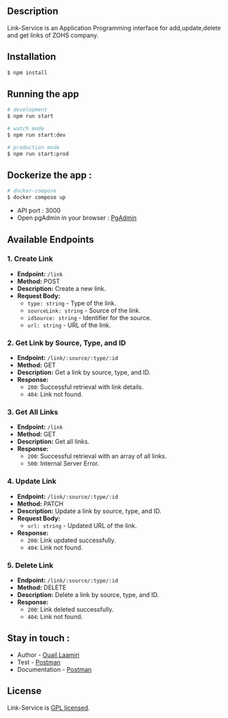 ## Description

Link-Service is an Application Programming interface for add,update,delete and get links of ZOHS company.
## Installation

```bash
$ npm install
```

## Running the app

```bash
# development
$ npm run start

# watch mode
$ npm run start:dev

# production mode
$ npm run start:prod
```

## Dockerize the app :

```bash
# docker-compose
$ docker compose up
```
- API port : 3000
- Open pgAdmin in your browser : [PgAdmin](http://localhost:5050)



## Available Endpoints

### 1. Create Link

- **Endpoint:** `/link`
- **Method:** POST
- **Description:** Create a new link.
- **Request Body:**
  - `type: string` - Type of the link.
  - `sourceLink: string` - Source of the link.
  - `idSource: string` - Identifier for the source.
  - `url: string` - URL of the link.

### 2. Get Link by Source, Type, and ID

- **Endpoint:** `/link/:source/:type/:id`
- **Method:** GET
- **Description:** Get a link by source, type, and ID.
- **Response:**
  - `200`: Successful retrieval with link details.
  - `404`: Link not found.

### 3. Get All Links

- **Endpoint:** `/link`
- **Method:** GET
- **Description:** Get all links.
- **Response:**
  - `200`: Successful retrieval with an array of all links.
  - `500`: Internal Server Error.

### 4. Update Link

- **Endpoint:** `/link/:source/:type/:id`
- **Method:** PATCH
- **Description:** Update a link by source, type, and ID.
- **Request Body:**
  - `url: string` - Updated URL of the link.
- **Response:**
  - `200`: Link updated successfully.
  - `404`: Link not found.

### 5. Delete Link

- **Endpoint:** `/link/:source/:type/:id`
- **Method:** DELETE
- **Description:** Delete a link by source, type, and ID.
- **Response:**
  - `200`: Link deleted successfully.
  - `404`: Link not found.


## Stay in touch :
- Author - [Ouail Laamiri](https://www.linkedin.com/in/ouaillaamiri/) 
- Test - [Postman](https://www.postman.com/avionics-meteorologist-32935362/workspace/postman-api-fundamentals-student-expert/collection/29141176-5b7f78b1-7e96-448c-93ee-f3a3721cd1a3?action=share&creator=29141176)
- Documentation - [Postman](https://documenter.getpostman.com/view/29141176/2s9YsDmFGv)

## License

Link-Service is [GPL licensed](LICENSE).
